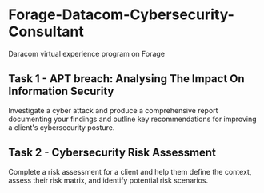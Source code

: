 # Forage-Datacom-Cybersecurity-Consultant
Daracom virtual experience program on Forage

## Task 1 - APT breach: Analysing The Impact On Information Security
Investigate a cyber attack and produce a comprehensive report documenting your findings and outline key recommendations for improving a client's cybersecurity posture.

## Task 2 - Cybersecurity Risk Assessment
Complete a risk assessment for a client and help them define the context, assess their risk matrix, and identify potential risk scenarios.

